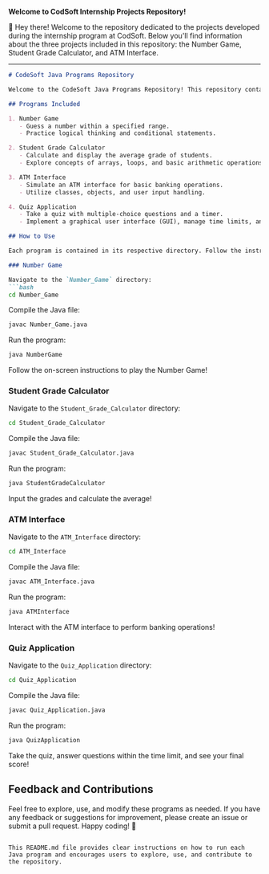 **Welcome to CodSoft Internship Projects Repository!**

👋 Hey there! Welcome to the repository dedicated to the projects developed during the internship program at CodSoft. Below you'll find information about the three projects included in this repository: the Number Game, Student Grade Calculator, and ATM Interface.

---
```markdown
# CodeSoft Java Programs Repository

Welcome to the CodeSoft Java Programs Repository! This repository contains four Java programs that showcase different aspects of software development and programming concepts.

## Programs Included

1. Number Game
   - Guess a number within a specified range.
   - Practice logical thinking and conditional statements.

2. Student Grade Calculator
   - Calculate and display the average grade of students.
   - Explore concepts of arrays, loops, and basic arithmetic operations.

3. ATM Interface
   - Simulate an ATM interface for basic banking operations.
   - Utilize classes, objects, and user input handling.

4. Quiz Application
   - Take a quiz with multiple-choice questions and a timer.
   - Implement a graphical user interface (GUI), manage time limits, and track scores.

## How to Use

Each program is contained in its respective directory. Follow the instructions below to run each program:

### Number Game

Navigate to the `Number_Game` directory:
```bash
cd Number_Game
```

Compile the Java file:
```bash
javac Number_Game.java
```

Run the program:
```bash
java NumberGame
```

Follow the on-screen instructions to play the Number Game!

### Student Grade Calculator

Navigate to the `Student_Grade_Calculator` directory:
```bash
cd Student_Grade_Calculator
```

Compile the Java file:
```bash
javac Student_Grade_Calculator.java
```

Run the program:
```bash
java StudentGradeCalculator
```

Input the grades and calculate the average!

### ATM Interface

Navigate to the `ATM_Interface` directory:
```bash
cd ATM_Interface
```

Compile the Java file:
```bash
javac ATM_Interface.java
```

Run the program:
```bash
java ATMInterface
```

Interact with the ATM interface to perform banking operations!

### Quiz Application

Navigate to the `Quiz_Application` directory:
```bash
cd Quiz_Application
```

Compile the Java file:
```bash
javac Quiz_Application.java
```

Run the program:
```bash
java QuizApplication
```

Take the quiz, answer questions within the time limit, and see your final score!

## Feedback and Contributions

Feel free to explore, use, and modify these programs as needed. If you have any feedback or suggestions for improvement, please create an issue or submit a pull request. Happy coding! 🚀
```

This README.md file provides clear instructions on how to run each Java program and encourages users to explore, use, and contribute to the repository.
